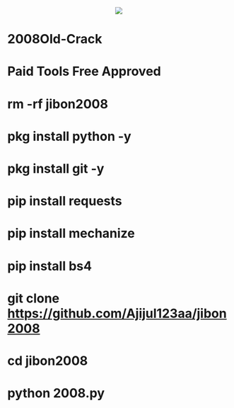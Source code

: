 <p align="center"><img src="https://img.shields.io/badge/MADE%20IN BANGLADESHI-SPAMMAR AND PROGRAMMER-green?colorA=%23ff0000&colorB=%23017e40&style=flat-square">

# 2008Old-Crack

# Paid Tools Free Approved

#  rm -rf jibon2008

# pkg install python -y

# pkg install git -y

# pip install requests 

# pip install mechanize

# pip install bs4

# git clone https://github.com/Ajijul123aa/jibon2008

# cd jibon2008

# python 2008.py
